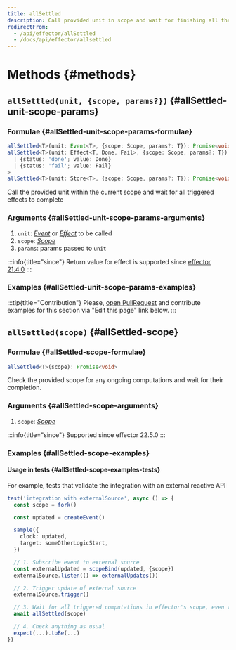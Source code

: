 ```yaml
---
title: allSettled
description: Call provided unit in scope and wait for finishing all the triggered effects
redirectFrom:
  - /api/effector/allSettled
  - /docs/api/effector/allsettled
---
```


# Methods {#methods}

## `allSettled(unit, {scope, params?})` {#allSettled-unit-scope-params}

### Formulae {#allSettled-unit-scope-params-formulae}

```ts
allSettled<T>(unit: Event<T>, {scope: Scope, params?: T}): Promise<void>
allSettled<T>(unit: Effect<T, Done, Fail>, {scope: Scope, params?: T}): Promise<
  | {status: 'done'; value: Done}
  | {status: 'fail'; value: Fail}
>
allSettled<T>(unit: Store<T>, {scope: Scope, params?: T}): Promise<void>
```

Call the provided unit within the current scope and wait for all triggered effects to complete

### Arguments {#allSettled-unit-scope-params-arguments}

1. `unit`: [_Event_](/en/api/effector/Event) or [_Effect_](/en/api/effector/Effect) to be called
2. `scope`: [_Scope_](/en/api/effector/Scope)
3. `params`: params passed to `unit`

:::info{title="since"}
Return value for effect is supported since [effector 21.4.0](https://changelog.effector.dev/#effector-21-4-0)
:::

### Examples {#allSettled-unit-scope-params-examples}

:::tip{title="Contribution"}
Please, [open PullRequest](https://github.com/effector/effector) and contribute examples for this section via "Edit this page" link below.
:::

## `allSettled(scope)` {#allSettled-scope}

### Formulae {#allSettled-scope-formulae}

```ts
allSettled<T>(scope): Promise<void>
```

Check the provided scope for any ongoing computations and wait for their completion.

### Arguments {#allSettled-scope-arguments}

1. `scope`: [_Scope_](/en/api/effector/Scope)

:::info{title="since"}
Supported since effector 22.5.0
:::

### Examples {#allSettled-scope-examples}

#### Usage in tests {#allSettled-scope-examples-tests}

For example, tests that validate the integration with an external reactive API

```ts
test('integration with externalSource', async () => {
  const scope = fork()

  const updated = createEvent()

  sample({
    clock: updated,
    target: someOtherLogicStart,
  })

  // 1. Subscribe event to external source
  const externalUpdated = scopeBind(updated, {scope})
  externalSource.listen(() => externalUpdates())

  // 2. Trigger update of external source
  externalSource.trigger()

  // 3. Wait for all triggered computations in effector's scope, even though these were not triggered by effector itself
  await allSettled(scope)

  // 4. Check anything as usual
  expect(...).toBe(...)
})
```
